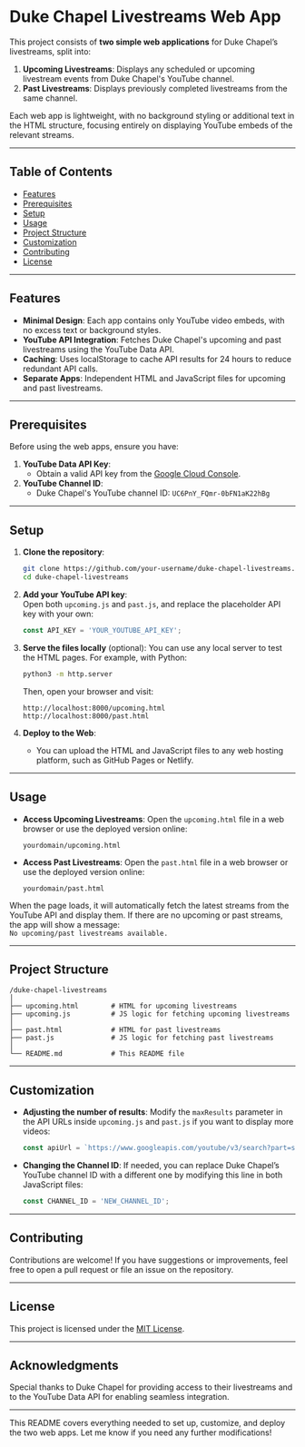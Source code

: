 # Duke Chapel Livestreams Web App

This project consists of **two simple web applications** for Duke Chapel’s livestreams, split into:

1. **Upcoming Livestreams**: Displays any scheduled or upcoming livestream events from Duke Chapel's YouTube channel.
2. **Past Livestreams**: Displays previously completed livestreams from the same channel.

Each web app is lightweight, with no background styling or additional text in the HTML structure, focusing entirely on displaying YouTube embeds of the relevant streams.

---

## Table of Contents

- [Features](#features)  
- [Prerequisites](#prerequisites)  
- [Setup](#setup)  
- [Usage](#usage)  
- [Project Structure](#project-structure)  
- [Customization](#customization)  
- [Contributing](#contributing)  
- [License](#license)

---

## Features

- **Minimal Design**: Each app contains only YouTube video embeds, with no excess text or background styles.
- **YouTube API Integration**: Fetches Duke Chapel's upcoming and past livestreams using the YouTube Data API.
- **Caching**: Uses localStorage to cache API results for 24 hours to reduce redundant API calls.
- **Separate Apps**: Independent HTML and JavaScript files for upcoming and past livestreams.

---

## Prerequisites

Before using the web apps, ensure you have:

1. **YouTube Data API Key**:  
   - Obtain a valid API key from the [Google Cloud Console](https://console.cloud.google.com/).
2. **YouTube Channel ID**:  
   - Duke Chapel's YouTube channel ID: `UC6PnY_FQmr-0bFN1aK22hBg`

---

## Setup

1. **Clone the repository**:
   ```bash
   git clone https://github.com/your-username/duke-chapel-livestreams.git
   cd duke-chapel-livestreams
   ```

2. **Add your YouTube API key**:  
   Open both `upcoming.js` and `past.js`, and replace the placeholder API key with your own:

   ```javascript
   const API_KEY = 'YOUR_YOUTUBE_API_KEY';
   ```

3. **Serve the files locally** (optional):
   You can use any local server to test the HTML pages. For example, with Python:

   ```bash
   python3 -m http.server
   ```

   Then, open your browser and visit:
   ```
   http://localhost:8000/upcoming.html
   http://localhost:8000/past.html
   ```

4. **Deploy to the Web**:  
   - You can upload the HTML and JavaScript files to any web hosting platform, such as GitHub Pages or Netlify.

---

## Usage

- **Access Upcoming Livestreams**:
  Open the `upcoming.html` file in a web browser or use the deployed version online:
  ```
  yourdomain/upcoming.html
  ```

- **Access Past Livestreams**:
  Open the `past.html` file in a web browser or use the deployed version online:
  ```
  yourdomain/past.html
  ```

When the page loads, it will automatically fetch the latest streams from the YouTube API and display them. If there are no upcoming or past streams, the app will show a message:  
`No upcoming/past livestreams available.`

---

## Project Structure

```
/duke-chapel-livestreams
│
├── upcoming.html        # HTML for upcoming livestreams
├── upcoming.js          # JS logic for fetching upcoming livestreams
│
├── past.html            # HTML for past livestreams
├── past.js              # JS logic for fetching past livestreams
│
└── README.md            # This README file
```

---

## Customization

- **Adjusting the number of results**:
  Modify the `maxResults` parameter in the API URLs inside `upcoming.js` and `past.js` if you want to display more videos:

  ```javascript
  const apiUrl = `https://www.googleapis.com/youtube/v3/search?part=snippet&eventType=upcoming&type=video&order=date&maxResults=3&channelId=${CHANNEL_ID}&key=${API_KEY}`;
  ```

- **Changing the Channel ID**:
  If needed, you can replace Duke Chapel’s YouTube channel ID with a different one by modifying this line in both JavaScript files:

  ```javascript
  const CHANNEL_ID = 'NEW_CHANNEL_ID';
  ```

---

## Contributing

Contributions are welcome! If you have suggestions or improvements, feel free to open a pull request or file an issue on the repository.

---

## License

This project is licensed under the [MIT License](https://opensource.org/licenses/MIT).

---

## Acknowledgments

Special thanks to Duke Chapel for providing access to their livestreams and to the YouTube Data API for enabling seamless integration.

---

This README covers everything needed to set up, customize, and deploy the two web apps. Let me know if you need any further modifications!
